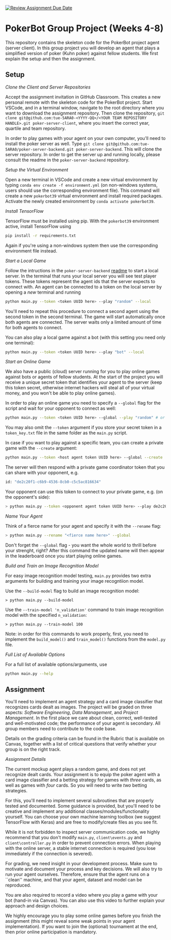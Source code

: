 [![Review Assignment Due Date](https://classroom.github.com/assets/deadline-readme-button-22041afd0340ce965d47ae6ef1cefeee28c7c493a6346c4f15d667ab976d596c.svg)](https://classroom.github.com/a/kHV1rFnK)
# PokerBot Group Project (Weeks 4-8)

This repository contains the skeleton code for the PokerBot project agent (server client). In this group project you will develop an agent that plays a simplified version of poker (Kuhn poker) against fellow students. We first explain the setup and then the assignment.


## Setup

_Clone the Client and Server Repositories_

Accept the assignment invitation in GitHub Classroom. This creates a new personal remote with the skeleton code for the PokerBot project. Start VSCode, and in a terminal window, navigate to the root directory where you want to download the assignment repository. Then clone the repository, `git clone git@github.com:tue-5ARA0-<YYYY-QQ>/<YOUR TEAM REPOSITORY HANDLE>.git poker-server-client`, where you insert the correct year, quartile and team repository.

In order to play games with your agent on your own computer, you'll need to install the poker server as well. Type `git clone git@github.com:tue-5ARA0/poker-server-backend.git poker-server-backend`. This will clone the server repository. In order to get the server up and running locally, please consult the readme in the `poker-server-backend` repository.


_Setup the Virtual Environment_

Open a new terminal in VSCode and create a new virtual environment by typing `conda env create -f environment.yml` (on non-windows systems, users should use the corresponding environment file). This command will create a new `pokerbot39` virtual environment and install required packages. Activate the newly created environment by `conda activate pokerbot39`.


_Install TensorFlow_

TensorFlow must be installed using pip. With the `pokerbot39` environment active, install TensorFlow using
```bash
pip install -r requirements.txt
```
Again if you're using a non-windows system then use the corresponding environment file instead.


_Start a Local Game_

Follow the intructions in the `poker-server-backend` [readme](https://github.com/tue-5ARA0/poker-server-backend) to start a local server. In the terminal that runs your local server you will see test player tokens. These tokens represent the agent ids that the server expects to connect with. An agent can be connected to a token on the local server by opening a _new_ terminal and running

```bash
python main.py --token <token UUID here> --play "random" --local
``` 

You'll need to repeat this procedure to connect a second agent using the second token in the second terminal. The game will start automatically once both agents are connected. The server waits only a limited amount of time for both agents to connect.

You can also play a local game against a bot (with this setting you need only one terminal):

```bash
python main.py --token <token UUID here> --play "bot" --local
```

_Start an Online Game_

We also have a public (cloud) server running for you to play online games against bots or agents of fellow students. At the start of the project you will receive a unique secret token that identifies your agent to the server (keep this token secret, otherwise internet hackers will steal all of your virtual money, and you won't be able to play online games).

In order to play an online game you need to specify a `--global` flag for the script and wait for your opponent to connect as well:

```bash
python main.py --token <token UUID here> --global --play "random" # or --play "bot"
```

You may also omit the `--token` argument if you store your secret token in a `token_key.txt` file in the same folder as the `main.py` script. 

In case if you want to play against a specific team, you can create a private game with the `--create` argument:

```bash
python main.py --token <host agent token UUID here> --global --create
```

The server will then respond with a private game coordinator token that you can share with your opponent, e.g.

```bash
id: "de2c20f1-c6b9-4536-8cb0-c5c5ac816634"
```

Your opponent can use this token to connect to your private game, e.g. (on the opponent's side):

```bash
> python main.py --token <opponent agent token UUID here> --play de2c20f1-c6b9-4536-8cb0-c5c5ac816634
```


_Name Your Agent_

Think of a fierce name for your agent and specify it with the `--rename` flag:

```bash
> python main.py --rename "<fierce name here>" --global 
```

Don't forget the `--global` flag - you want the whole world to thrill before your strenght, right?
After this command the updated name will then appear in the leaderboard once you start playing online games.


_Build and Train an Image Recognition Model_

For easy image recognition model testing, `main.py` provides two extra arguments for building and training your image recogntiion model. 

Use the `--build-model` flag to build an image recognition model:
```
> python main.py --build-model
```

Use the `--train-model 'n_validation'` command to train image recognition model with the specified `n_validation`:
```
> python main.py --train-model 100
```

Note: in order for this commands to work properly, first, you need to implement the `build_model()` and `train_model()` functions from the `model.py` file.

_Full List of Available Options_

For a full list of available options/arguments, use

```bash
python main.py --help
```

## Assignment

You'll need to implement an agent strategy and a card image classifier that recognizes cards dealt as images. The project will be graded on three aspects: _Software Engineering_, _Data Management_, and _Project Management_. In the first place we care about clean, correct, well-tested and well-motivated code; the performance of your agent is secondary. All group members need to contribute to the code base.

Details on the grading criteria can be found in the Rubric that is available on Canvas, together with a list of critical questions that verify whether your group is on the right track.


_Assignment Details_

The current mockup agent plays a random game, and does not yet recognize dealt cards. Your assignment is to equip the poker agent with a card image classifier and a betting strategy for games with _three_ cards, as well as games with _four_ cards. So you will need to write _two_ betting strategies.

For this, you'll need to implement several subroutines that are properly tested and documented. Some guidance is provided, but you'll need to be creative and implement any additional classes/modules/functionality yourself. You can choose your own machine learning toolbox (we suggest TensorFlow with Keras) and are free to modify/create files as you see fit. 

While it is not forbidden to inspect server communication code, we highly recommend that you don't modify `main.py`, `client\events.py` and `client\controller.py` in order to prevent connection errors. When playing with the online server, a stable internet connection is required (you lose immediately if the connection is severed).

For grading, we need insight in your development process. Make sure to motivate and document your process and key decisions. We will also try to run your agent ourselves. Therefore, ensure that the agent runs on a ``clean'' machine, and that your agent, dataset and model can be reproduced.

You are also required to record a video where you play a game with your bot (hand-in via Canvas). You can also use this video to further explain your approach and design choices.

We highly encourage you to play some online games before you finish the assignment (this might reveal some weak points in your agent implementation). If you want to join the (optional) tournament at the end, then prior online participation is mandatory.